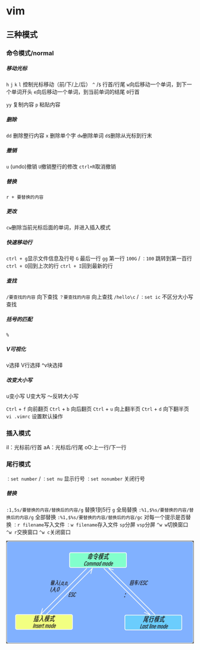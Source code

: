 # vim
## 三种模式
### 命令模式/normal
##### 移动光标
`h` `j` `k` `l` 控制光标移动（前/下/上/后）
`^` /`$` 行首/行尾
`w`向后移动一个单词，到下一个单词开头
`e`向后移动一个单词，到当前单词的结尾
`0`行首

`yy` 复制内容
`p` 粘贴内容
##### 删除
`dd` 删除整行内容
`x` 删除单个字
`dw`删除单词
`d$`删除从光标到行末
##### 撤销
`u`  (undo)撤销
`U`撤销整行的修改
`ctrl+R`取消撤销
##### 替换
`r + 要替换的内容`
##### 更改
`cw`删除当前光标后面的单词，并进入插入模式
##### 快速移动行
`ctrl + g`显示文件信息及行号
`G` 最后一行
`gg` 第一行
`100G`  / `：100` 跳转到第一百行
`ctrl + O`回到上次的行
`ctrl + I`回到最新的行
##### 查找
`/要查找的内容`  向下查找 
`？要查找的内容`  向上查找 
`/hello\c`  / `：set ic` 不区分大小写查找 
##### 括号的匹配
`%`
##### V可视化
v选择
V行选择
^v块选择
##### 改变大小写
u变小写
U变大写
～反转大小写

`Ctrl` + `f` 向前翻页
`Ctrl` + `b` 向后翻页
`Ctrl` + `u` 向上翻半页
`Ctrl` + `d` 向下翻半页
`vi .vimrc` 设置默认操作
### 插入模式
iI：光标前/行首
aA：光标后/行尾
oO:上一行/下一行
### 尾行模式
`：set number` / `：set nu` 显示行号
`：set nonumber` 关闭行号
##### 替换
`:1,5s/要替换的内容/替换后的内容/g` 替换1到5行 `g` 全局替换
`:%1,$%s/要替换的内容/替换后的内容/g` 全部替换
`:%1,$%s/要替换的内容/替换后的内容/gc` 对每一个提示是否替换
`：r filename`写入文件
`：w filename`存入文件
`sp`分屏
`vsp`分屏
`^w w`切换窗口
`^w r`交换窗口
`^w c`关闭窗口

![](../../public/vim_model.png)